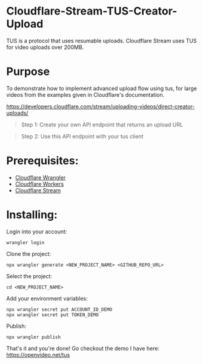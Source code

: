 # Cloudflare-Stream-TUS-Creator-Upload
TUS is a protocol that uses resumable uploads. Cloudflare Stream uses TUS for video uploads over 200MB.

# Purpose

To demonstrate how to implement advanced upload flow using tus, for large videos from the examples given in Cloudflare's documentation.

https://developers.cloudflare.com/stream/uploading-videos/direct-creator-uploads/

> Step 1: Create your own API endpoint that returns an upload URL

> Step 2: Use this API endpoint with your tus client

# Prerequisites:

- [Cloudflare Wrangler](https://developers.cloudflare.com/workers/wrangler/install-and-update/)
- [Cloudflare Workers](https://developers.cloudflare.com/workers/)
- [Cloudflare Stream](https://developers.cloudflare.com/stream/uploading-videos/direct-creator-uploads/)

# Installing:

Login into your account:

`wrangler login`

Clone the project:

`npx wrangler generate <NEW_PROJECT_NAME> <GITHUB_REPO_URL>`

Select the project:

`cd <NEW_PROJECT_NAME>`

Add your environment variables:

```
npx wrangler secret put ACCOUNT_ID_DEMO
npx wrangler secret put TOKEN_DEMO
```

Publish:

`npx wrangler publish`

That's it and you're done! Go checkout the demo I have here: https://openvideo.net/tus
